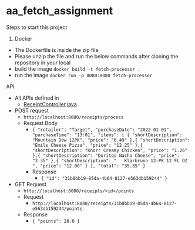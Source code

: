 # aa_fetch_assignment

Steps to start this project

1. Docker
 - The Dockerfile is inside the zip file
 - Please unzip the file and run the below commands after cloning the repository in your local
 - build the image `docker build -t fetch-processor .`
 - run the image `docker run -p 8080:8080 fetch-processor `

API
- All APIs defined in 
  - [ReceiptController.java](src/main/java/org/receipt/aa_fetch_assignment/controller/ReceiptController.java)
- POST request
  - `http://localhost:8080/receipts/process`
  - Request Body
    - `{
      "retailer": "Target",
      "purchaseDate": "2022-01-01",
      "purchaseTime": "13:01",
      "items": [
    {
          "shortDescription": "Mountain Dew 12PK",
          "price": "6.49"
    },{
          "shortDescription": "Emils Cheese Pizza",
          "price": "12.25"
    },{
          "shortDescription": "Knorr Creamy Chicken",
          "price": "1.26"
    },{
          "shortDescription": "Doritos Nacho Cheese",
          "price": "3.35"
    },{
          "shortDescription": "   Klarbrunn 12-PK 12 FL OZ  ",
          "price": "12.00"
    }
    ],
      "total": "35.35"
    }`
    - Response
      - `{
            "id": "31b8bb19-85da-4b64-8127-e563db159244"
        }`
- GET Request
  - `http://localhost:8080/receipts/<id>/points`
  - Request 
    - `http://localhost:8080/receipts/31b8bb19-85da-4b64-8127-e563db159244/points`
  - Response
    - `{
        "points": 28.0
        }`
